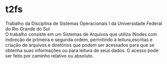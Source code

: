 # t2fs
Trabalho da Disciplina de Sistemas Operacionais I da Universidade Federal do Rio Grande do Sul<br/>
O trabalho consiste em um Sistemas de Arquivos que utiliza iNodes com indireção de primeira e segunda ordem, permitindo
a leitura,escritas e criação de arquivos e diretórios que podem ser acessados para que se obtenha suas informações
ou para leitura de seus dados. O acesso pode ser feito por caminho relativo ou absoluto.<br/>
